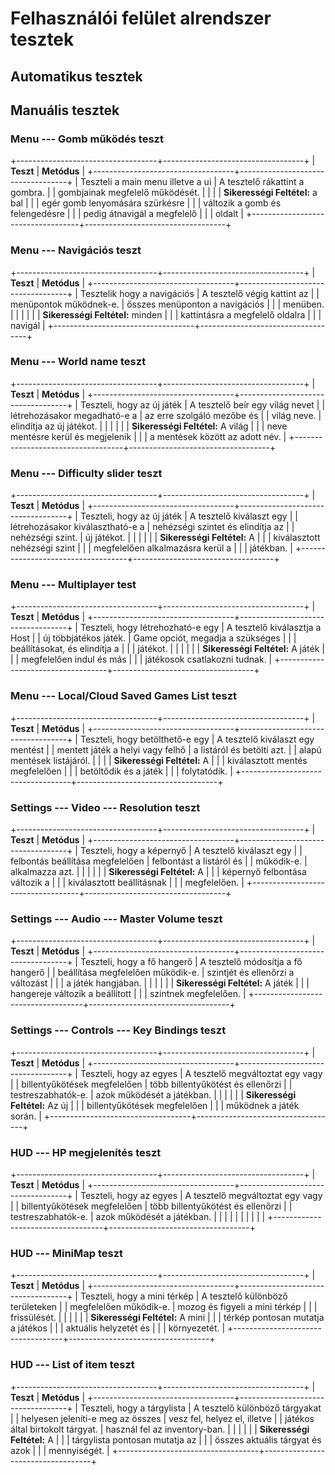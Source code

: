# Felhasználói felület alrendszer tesztek

## Automatikus tesztek

## Manuális tesztek

### Menu --- Gomb működés teszt



+-----------------------------------+-----------------------------------+
| **Teszt**                         | **Metódus**                       |
+-----------------------------------+-----------------------------------+
| Teszteli a main menu illetve a ui | A tesztelő rákattint a gombra.    |
| gombjainak megfelelő működését.   |                                   |
|                                   | **Sikerességi Feltétel:** a bal   |
|                                   | egér gomb lenyomására szürkésre   |
|                                   | változik a gomb és felengedésre   |
|                                   | pedig átnavigál a megfelelő       |
|                                   | oldalt                            |
+-----------------------------------+-----------------------------------+



### Menu --- Navigációs teszt



+-----------------------------------+-----------------------------------+
| **Teszt**                         | **Metódus**                       |
+-----------------------------------+-----------------------------------+
| Tesztelik hogy a navigációs       | A tesztelő végig kattint az       |
| menüpontok működnek-e.            | ősszes menüponton a navigációs    |
|                                   | menüben.                          |
|                                   |                                   |
|                                   | **Sikerességi Feltétel:** minden  |
|                                   | kattintásra a megfelelő oldalra   |
|                                   | navigál                           |
+-----------------------------------+-----------------------------------+



### Menu --- World name teszt



+-----------------------------------+-----------------------------------+
| **Teszt**                         | **Metódus**                       |
+-----------------------------------+-----------------------------------+
| Teszteli, hogy az új játék        | A tesztelő beír egy világ nevet   |
| létrehozásakor megadható-e a      | az erre szolgáló mezőbe és        |
| világ neve.                       | elindítja az új játékot.          |
|                                   |                                   |
|                                   | **Sikerességi Feltétel:** A világ |
|                                   | neve mentésre kerül és megjelenik |
|                                   | a mentések között az adott név.   |
+-----------------------------------+-----------------------------------+



### Menu --- Difficulty slider teszt



+-----------------------------------+-----------------------------------+
| **Teszt**                         | **Metódus**                       |
+-----------------------------------+-----------------------------------+
| Teszteli, hogy az új játék        | A tesztelő kiválaszt egy          |
| létrehozásakor kiválasztható-e a  | nehézségi szintet és elindítja az |
| nehézségi szint.                  | új játékot.                       |
|                                   |                                   |
|                                   | **Sikerességi Feltétel:** A       |
|                                   | kiválasztott nehézségi szint      |
|                                   | megfelelően alkalmazásra kerül a  |
|                                   | játékban.                         |
+-----------------------------------+-----------------------------------+



### Menu --- Multiplayer test



+-----------------------------------+-----------------------------------+
| **Teszt**                         | **Metódus**                       |
+-----------------------------------+-----------------------------------+
| Teszteli, hogy létrehozható-e egy | A tesztelő kiválasztja a Host     |
| új többjátékos játék.             | Game opciót, megadja a szükséges  |
|                                   | beállításokat, és elindítja a     |
|                                   | játékot.                          |
|                                   |                                   |
|                                   | **Sikerességi Feltétel:** A játék |
|                                   | megfelelően indul és más          |
|                                   | játékosok csatlakozni tudnak.     |
+-----------------------------------+-----------------------------------+



### Menu --- Local/Cloud Saved Games List teszt



+-----------------------------------+-----------------------------------+
| **Teszt**                         | **Metódus**                       |
+-----------------------------------+-----------------------------------+
| Teszteli, hogy betölthető-e egy   | A tesztelő kiválaszt egy mentést  |
| mentett játék a helyi vagy felhő  | a listáról és betölti azt.        |
| alapú mentések listájáról.        |                                   |
|                                   | **Sikerességi Feltétel:** A       |
|                                   | kiválasztott mentés megfelelően   |
|                                   | betöltődik és a játék             |
|                                   | folytatódik.                      |
+-----------------------------------+-----------------------------------+



### Settings --- Video --- Resolution teszt



+-----------------------------------+-----------------------------------+
| **Teszt**                         | **Metódus**                       |
+-----------------------------------+-----------------------------------+
| Teszteli, hogy a képernyő         | A tesztelő kiválaszt egy          |
| felbontás beállítása megfelelően  | felbontást a listáról és          |
| működik-e.                        | alkalmazza azt.                   |
|                                   |                                   |
|                                   | **Sikerességi Feltétel:** A       |
|                                   | képernyő felbontása változik a    |
|                                   | kiválasztott beállításnak         |
|                                   | megfelelően.                      |
+-----------------------------------+-----------------------------------+



### Settings --- Audio --- Master Volume teszt



+-----------------------------------+-----------------------------------+
| **Teszt**                         | **Metódus**                       |
+-----------------------------------+-----------------------------------+
| Teszteli, hogy a fő hangerő       | A tesztelő módosítja a fő hangerő |
| beállítása megfelelően működik-e. | szintjét és ellenőrzi a változást |
|                                   | a játék hangjában.                |
|                                   |                                   |
|                                   | **Sikerességi Feltétel:** A játék |
|                                   | hangereje változik a beállított   |
|                                   | szintnek megfelelően.             |
+-----------------------------------+-----------------------------------+



### Settings --- Controls --- Key Bindings teszt



+-----------------------------------+-----------------------------------+
| **Teszt**                         | **Metódus**                       |
+-----------------------------------+-----------------------------------+
| Teszteli, hogy az egyes           | A tesztelő megváltoztat egy vagy  |
| billentyűkötések megfelelően      | több billentyűkötést és ellenőrzi |
| testreszabhatók-e.                | azok működését a játékban.        |
|                                   |                                   |
|                                   | **Sikerességi Feltétel:** Az új   |
|                                   | billentyűkötések megfelelően      |
|                                   | működnek a játék során.           |
+-----------------------------------+-----------------------------------+



### HUD --- HP megjelenítés teszt



+-----------------------------------+-----------------------------------+
| **Teszt**                         | **Metódus**                       |
+-----------------------------------+-----------------------------------+
| Teszteli, hogy az egyes           | A tesztelő megváltoztat egy vagy  |
| billentyűkötések megfelelően      | több billentyűkötést és ellenőrzi |
| testreszabhatók-e.                | azok működését a játékban.        |
|                                   |                                   |
|                                   |                                   |
|                                   |                                   |
+-----------------------------------+-----------------------------------+



### HUD --- MiniMap teszt



+-----------------------------------+-----------------------------------+
| **Teszt**                         | **Metódus**                       |
+-----------------------------------+-----------------------------------+
| Teszteli, hogy a mini térkép      | A tesztelő különböző területeken  |
| megfelelően működik-e.            | mozog és figyeli a mini térkép    |
|                                   | frissülését.                      |
|                                   |                                   |
|                                   | **Sikerességi Feltétel:** A mini  |
|                                   | térkép pontosan mutatja a játékos |
|                                   | aktuális helyzetét és             |
|                                   | környezetét.                      |
+-----------------------------------+-----------------------------------+



### HUD --- List of item teszt



+-----------------------------------+-----------------------------------+
| **Teszt**                         | **Metódus**                       |
+-----------------------------------+-----------------------------------+
| Teszteli, hogy a tárgylista       | A tesztelő különböző tárgyakat    |
| helyesen jeleníti-e meg az összes | vesz fel, helyez el, illetve      |
| játékos által birtokolt tárgyat.  | használ fel az inventory-ban.     |
|                                   |                                   |
|                                   | **Sikerességi Feltétel:** A       |
|                                   | tárgylista pontosan mutatja az    |
|                                   | összes aktuális tárgyat és azok   |
|                                   | mennyiségét.                      |
+-----------------------------------+-----------------------------------+
